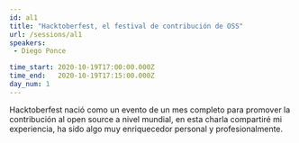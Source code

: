 ```yaml
---
id: al1
title: "Hacktoberfest, el festival de contribución de OSS"
url: /sessions/al1
speakers:
 - Diego Ponce

time_start: 2020-10-19T17:00:00.000Z
time_end:   2020-10-19T17:15:00.000Z
day_num: 1
---
```


Hacktoberfest nació como un evento de un mes completo para promover la contribución al open source a nivel mundial, en esta charla compartiré mi experiencia, ha sido algo muy enriquecedor personal y profesionalmente.